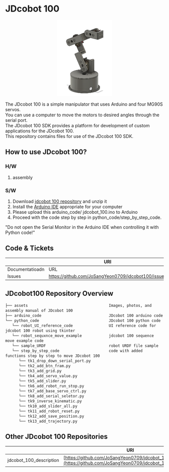 # JDcobot 100
<p align="center">
    <img src="assets/jdcobot100.png" style="align:centre" width="35%">
</p>

The JDcobot 100 is a simple manipulator that uses Arduino and four MG90S servos.  
You can use a computer to move the motors to desired angles through the serial port.  
The JDcobot 100 SDK provides a platform for development of custom applications for the JDcobot 100.  
This repository contains files for use of the JDcobot 100 SDK.



## How to use JDcobot 100?

### H/W
1. assembly
   
### S/W
1. Download [jdcobot 100 repository](https://github.com/JoSangYeon0709/jdcobot100/archive/refs/heads/main.zip) and unzip it
2. Install the <a href="https://www.arduino.cc/en/software" target="_blank">Arduino IDE</a> appropriate for your computer
3. Please upload this arduino_code/ jdcobot_100.ino to Arduino
4. Proceed with the code step by step in python_code/step_by_step_code.
   
"Do not open the Serial Monitor in the Arduino IDE when controlling it with Python code!"


## Code & Tickets
||URI|
|-----------------|-----------------------------------------------------------------------------------------|
| Documentatioadn | URL                                                                                     |
| Issues          | https://github.com/JoSangYeon0709/jdcobot100/issues |


## JDcobot100 Repository Overview
```
├── assets                                    Images, photos, and assembly manual of JDcobot 100
├── arduino_code                              JDcobot 100 arduino code
└── python_code                               JDcobot 100 python code
   └── robot_UI_reference_code                UI reference code for jdcobot 100 robot using tkinter
   └── robot_sequxnce_move_example            jdcobot 100 sequence move example code
   └── sample_URDF                            robot URDF file sample
   └── step_by_step_code                      code with added functions step by step to move JDcobot 100
      └── tk1_drop_down_serial_port.py
      └── tk2_add_btn_fram.py
      └── tk3_add_grid.py
      └── tk4_add_servo_value.py
      └── tk5_add_slider.py
      └── tk6_add_robot_run_stop.py
      └── tk7_add_base_servo_ctrl.py
      └── tk8_add_serial_seletor.py
      └── tk9_inverse_kinematic.py
      └── tk10_add_slider_all.py
      └── tk11_add_robot_reset.py
      └── tk12_add_save_position.py
      └── tk13_add_trajectory.py
```



## Other JDcobot 100 Repositories
|                         |URI                                                                                      |
|-------------------------|-----------------------------------------------------------------------------------------|
| jdcobot_100_description | [https://github.com/JoSangYeon0709/jdcobot_100_description](https://github.com/JoSangYeon0709/jdcobot_100_description) |
